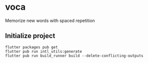 # voca

Memorize new words with spaced repetition

## Initialize project

```
flutter packages pub get
flutter pub run intl_utils:generate
flutter pub run build_runner build --delete-conflicting-outputs
```
